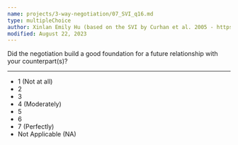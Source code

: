 ```yaml
---
name: projects/3-way-negotiation/07_SVI_q16.md
type: multipleChoice
author: Xinlan Emily Hu (based on the SVI by Curhan et al. 2005 - https://papers.ssrn.com/sol3/papers.cfm?abstract_id=726205)
modified: August 22, 2023
---
```


Did the negotiation build a good foundation for a future relationship with your counterpart(s)?

---

- 1 (Not at all)
- 2
- 3
- 4 (Moderately)
- 5
- 6
- 7 (Perfectly)
- Not Applicable (NA)
